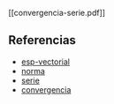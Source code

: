 [[convergencia-serie.pdf]]

## Referencias
- [esp-vectorial](./esp-vectorial.md)
- [norma](./norma.md)
- [serie](./serie.md)
- [convergencia](./convergencia.md)
